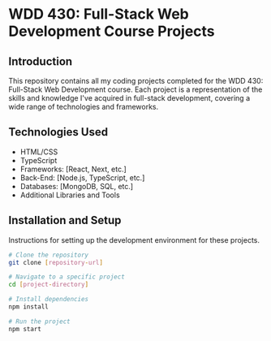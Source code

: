 # WDD 430: Full-Stack Web Development Course Projects

## Introduction

This repository contains all my coding projects completed for the WDD 430: Full-Stack Web Development course. Each project is a representation of the skills and knowledge I've acquired in full-stack development, covering a wide range of technologies and frameworks.

## Technologies Used

- HTML/CSS
- TypeScript
- Frameworks: [React, Next, etc.]
- Back-End: [Node.js, TypeScript, etc.]
- Databases: [MongoDB, SQL, etc.]
- Additional Libraries and Tools

## Installation and Setup

Instructions for setting up the development environment for these projects.

```bash
# Clone the repository
git clone [repository-url]

# Navigate to a specific project
cd [project-directory]

# Install dependencies
npm install

# Run the project
npm start
